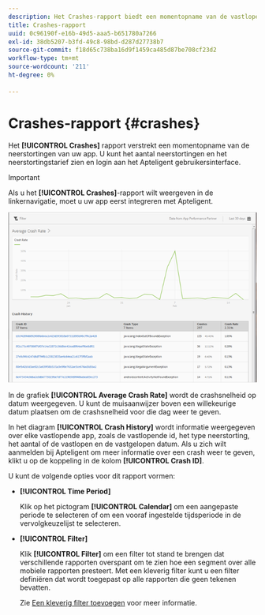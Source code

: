 ```yaml
---
description: Het Crashes-rapport biedt een momentopname van de vastlopen van uw app. U kunt het aantal neerstortingen en het neerstortingstarief zien en login aan het Apteligent gebruikersinterface.
title: Crashes-rapport
uuid: 0c96190f-e16b-49d5-aaa5-b651780a7266
exl-id: 38db5207-b3fd-49c8-98bd-d287d27738b7
source-git-commit: f18d65c738ba16d9f1459ca485d87be708cf23d2
workflow-type: tm+mt
source-wordcount: '211'
ht-degree: 0%

---
```


# Crashes-rapport {#crashes}

Het **[!UICONTROL Crashes]** rapport verstrekt een momentopname van de neerstortingen van uw app. U kunt het aantal neerstortingen en het neerstortingstarief zien en login aan het Apteligent gebruikersinterface.

>[!IMPORTANT]
>
>Als u het **[!UICONTROL Crashes]**-rapport wilt weergeven in de linkernavigatie, moet u uw app eerst integreren met Apteligent.

![neerstorten](assets/crashes.png)

In de grafiek **[!UICONTROL Average Crash Rate]** wordt de crashsnelheid op datum weergegeven. U kunt de muisaanwijzer boven een willekeurige datum plaatsen om de crashsnelheid voor die dag weer te geven.

In het diagram **[!UICONTROL Crash History]** wordt informatie weergegeven over elke vastlopende app, zoals de vastlopende id, het type neerstorting, het aantal of de vastlopen en de vastgelopen datum. Als u zich wilt aanmelden bij Apteligent om meer informatie over een crash weer te geven, klikt u op de koppeling in de kolom **[!UICONTROL Crash ID]**.

U kunt de volgende opties voor dit rapport vormen:

* **[!UICONTROL Time Period]**

   Klik op het pictogram **[!UICONTROL Calendar]** om een aangepaste periode te selecteren of om een vooraf ingestelde tijdsperiode in de vervolgkeuzelijst te selecteren.

* **[!UICONTROL Filter]**

   Klik **[!UICONTROL Filter]** om een filter tot stand te brengen dat verschillende rapporten overspant om te zien hoe een segment over alle mobiele rapporten presteert. Met een kleverig filter kunt u een filter definiëren dat wordt toegepast op alle rapporten die geen tekenen bevatten.

   Zie [Een kleverig filter toevoegen](/help/using/usage/reports-customize/t-sticky-filter.md) voor meer informatie.

